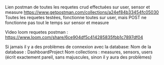 Lien postman de toutes les requetes crud effectuées sur user, sensor et measure 
https://www.getpostman.com/collections/a24ef84b33454fc05030
Toutes les requetes testées, fonctionne toutes sur user, mais POST ne fonctionne pas tout le temps sur sensor et measure

Video loom requetes postman : https://www.loom.com/share/6ce904df5c414285835fbb1c7897df04

Si jamais il y a des problèmes de connexion avec la database:
Nom de la database : DashboardProject
Nom collections : measures, sensors, users (écrit exactement pareil, sans majuscules, sinon il y aura des problèmes)
